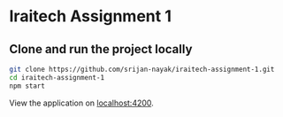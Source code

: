 # Iraitech Assignment 1

## Clone and run the project locally

```bash
git clone https://github.com/srijan-nayak/iraitech-assignment-1.git
cd iraitech-assignment-1
npm start
```

View the application on [localhost:4200](http://localhost:4200).
